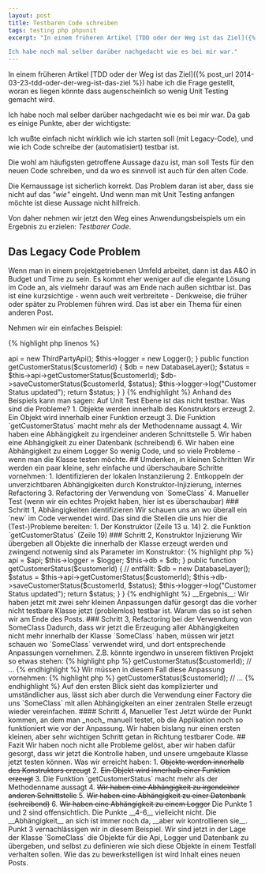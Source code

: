 ```yaml
---
layout: post
title: Testbaren Code schreiben
tags: testing php phpunit
excerpt: "In einem früheren Artikel [TDD oder der Weg ist das Ziel]({% post_url 2014-03-23-tdd-oder-der-weg-ist-das-ziel %}) habe ich die Frage gestellt, woran es liegen könnte dass augenscheinlich so wenig Unit Testing gemacht wird.

Ich habe noch mal selber darüber nachgedacht wie es bei mir war."
---
```

In einem früheren Artikel [TDD oder der Weg ist das Ziel]({% post_url 2014-03-23-tdd-oder-der-weg-ist-das-ziel %}) habe ich die Frage gestellt, woran es liegen könnte dass augenscheinlich so wenig Unit Testing gemacht wird.

Ich habe noch mal selber darüber nachgedacht wie es bei mir war. Da gab es einige Punkte, aber der wichtigste:

<p class="personal-info">Ich wußte einfach nicht wirklich wie ich starten soll (mit Legacy-Code), und wie ich Code schreibe der (automatisiert) testbar ist.</p>

Die wohl am häufigsten getroffene Aussage dazu ist, man soll Tests für den neuen Code schreiben, und da wo es sinnvoll ist auch für den alten Code.

Die Kernaussage ist sicherlich korrekt. Das Problem daran ist aber, dass sie nicht auf das _"wie"_ eingeht. Und wenn man mit Unit Testing anfangen möchte ist diese Aussage nicht hilfreich.

Von daher nehmen wir jetzt den Weg eines Anwendungsbeispiels um ein Ergebnis zu erzielen: _Testbarer Code_.



## Das Legacy Code Problem
Wenn man in einem projektgetriebenen Umfeld arbeitet, dann ist das A&O in Budget und Time zu sein. Es kommt eher weniger auf die elegante Lösung im Code an, als vielmehr darauf was am Ende nach außen sichtbar ist. 
Das ist eine kurzsichtige - wenn auch weit verbreitete - Denkweise, die früher oder später zu Problemen führen wird. Das ist aber ein Thema für einen anderen Post.

Nehmen wir ein einfaches Beispiel:

{% highlight php linenos %}
<?php
require 'thirdpartyapi.php';
require 'logger.php';
require 'db.php';

class SomeClass
{
    private $api;
    private $logger;
    
    public function __construct()
    {
        $this->api = new ThirdPartyApi();
        $this->logger = new Logger();
    }
    
    public function getCustomerStatus($customerId)
    {
       $db = new DatabaseLayer();
       
       $status = $this->api->getCustomerStatus($customerId);
       $db->saveCustomerStatus($customerId, $status);
       $this->logger->log("Customer Status updated");
       
       return $status;
    }
}
{% endhighlight %}

Anhand des Beispiels kann man sagen: Auf Unit Test Ebene ist das nicht testbar.

Was sind die Probleme?

1. Objekte werden innerhalb des Konstruktors erzeugt
2. Ein Objekt wird innerhalb einer Funktion erzeugt
3. Die Funktion `getCustomerStatus` macht mehr als der Methodenname aussagt
4. Wir haben eine Abhängigkeit zu irgendeiner anderen Schnittstelle
5. Wir haben eine Abhängigkeit zu einer Datenbank (schreibend)
6. Wir haben eine Abhängigkeit zu einem Logger

So wenig Code, und so viele Probleme - wenn man die Klasse testen möchte.


## Umdenken, in kleinen Schritten
Wir werden ein paar kleine, sehr einfache und überschaubare Schritte vornehmen:

1. Identifizieren der lokalen Instanziierung
2. Entkoppeln der unverzichtbaren Abhängigkeiten durch Konstruktor-Injizierung, internes Refactoring
3. Refactoring der Verwendung von `SomeClass`
4. Manueller Test (wenn wir ein echtes Projekt haben, hier ist es überschaubar)


### Schritt 1, Abhängigkeiten identifizieren
Wir schauen uns an wo überall ein `new` im Code verwendet wird. Das sind die Stellen die uns hier die (Test-)Probleme bereiten:

1. Der Konstruktor (Zeile 13 u. 14)
2. die Funktion `getCustomerStatus` (Zeile 19)

### Schritt 2, Konstruktor Injizierung
Wir übergeben all Objekte die innerhalb der Klasse erzeugt werden und zwingend notwenig sind als Parameter im Konstruktor:

{% highlight php %}
<?php
// …
class SomeClass
{
    private $api;
    private $logger;
    private $db; // neu
    
    public function __construct($api, $logger, $db)
    {
        $this->api = $api;
        $this->logger = $logger;
        $this->db  = $db;
    }
    
    public function getCustomerStatus($customerId)
    {
       // entfällt: $db = new DatabaseLayer();       
       $status = $this->api->getCustomerStatus($customerId);
       $this->db->saveCustomerStatus($customerId, $status);
       $this->logger->log("Customer Status updated");
       
       return $status;
    }
}   
{% endhighlight %}

__Ergebnis__: Wir haben jetzt mit zwei sehr kleinen Anpassungen dafür gesorgt das die vorher nicht testbare Klasse jetzt (problemlos) testbar ist.

Warum das so ist sehen wir am Ende des Posts.

### Schritt 3, Refactoring bei der Verwendung von SomeClass
Dadurch, dass wir jetzt die Erzeugung aller Abhängigkeiten nicht mehr innerhalb der Klasse `SomeClass` haben, müssen wir jetzt schauen wo `SomeClass` verwendet wird, und dort entsprechende Anpassungen vornehmen.

Z.B. könnte irgendwo in unserem fiktiven Projekt so etwas stehen:

{% highlight php %}
<?php
    // … input validation, etc.
    
    $someClass = new SomeClass();
    
    $status = $someClass->getCustomerStatus($customerId);
    
    // … 
{% endhighlight %}

Wir müssen in diesem Fall diese Anpassung vornehmen:

{% highlight php %}
<?php
    // … input validation, etc.
    
    $api = new ThirdPartyApi();
    $logger = new Logger();
    $db = new DatabaseLayer();
    
    $someClass = new SomeClass($api, $logger, $db);
    
    $status = $someClass->getCustomerStatus($customerId);
    
    // … 
{% endhighlight %}

Auf den ersten Blick sieht das komplizierter und umständlicher aus, lässt sich aber durch die Verwendung einer Factory die uns `SomeClass` mit allen Abhängigkeiten an einer zentralen Stelle erzeugt wieder vereinfachen.

#### Schritt 4, Manueller Test
Jetzt würde der Punkt kommen, an dem man _noch_ manuell testet, ob die Applikation noch so funktioniert wie vor der Anpassung.
Wir haben bislang nur einen ersten kleinen, aber sehr wichtigen Schritt getan in Richtung testbarer Code.



## Fazit
Wir haben noch nicht alle Probleme gelöst, aber wir haben dafür gesorgt, dass wir jetzt die Kontrolle haben, und unsere umgebaute Klasse jetzt testen können.

Was wir erreicht haben:

1. <s>Objekte werden innerhalb des Konstruktors erzeugt</s>
2. <s>Ein Objekt wird innerhalb einer Funktion erzeugt</s>
3. Die Funktion `getCustomerStatus` macht mehr als der Methodenname aussagt
4. <s>Wir haben eine Abhängigkeit zu irgendeiner anderen Schnittstelle</s>
5. <s>Wir haben eine Abhängigkeit zu einer Datenbank (schreibend)</s>
6. <s>Wir haben eine Abhängigkeit zu einem Logger</s>

Die Punkte 1 und 2 sind offensichtlich. Die Punkte __4-6__ vielleicht nicht.
Die __Abhängigkeit__ an sich ist immer noch da, __aber wir kontrollieren sie__.
Punkt 3 vernachlässigen wir in diesem Beispiel.


Wir sind jetzt in der Lage der Klasse `SomeClass` die Objekte für die Api, Logger und Datenbank zu übergeben, und selbst zu definieren wie sich diese Objekte in einem Testfall verhalten sollen.

Wie das zu bewerkstelligen ist wird Inhalt eines neuen Posts.



